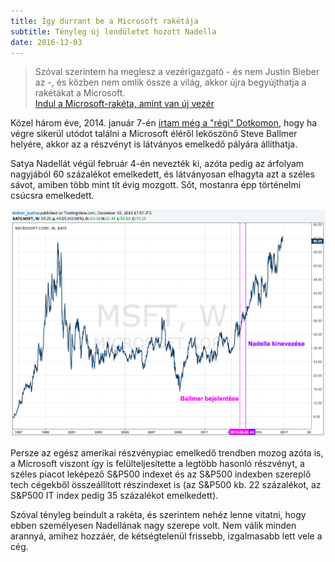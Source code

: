 ```yaml
---
title: Így durrant be a Microsoft rakétája
subtitle: Tényleg új lendületet hozott Nadella
date: 2016-12-03
---
```


>Szóval szerintem ha meglesz a vezérigazgató - és nem Justin Bieber az -, és közben nem omlik össze a világ, akkor újra begyújthatja a rakétákat a Microsoft. <br>
[Indul a Microsoft-rakéta, amint van új vezér](http://dotkom.blog.hu/2014/01/07/ha_meglesz_microsoft_uj_vezere_elszall_a_reszveny)

Közel három éve, 2014. január 7-én [írtam még a "régi" Dotkomon](http://dotkom.blog.hu/2014/01/07/ha_meglesz_microsoft_uj_vezere_elszall_a_reszveny), hogy ha végre sikerül utódot találni a Microsoft éléről leköszönő Steve Ballmer helyére, akkor az a részvényt is látványos emelkedő pályára állíthatja.

Satya Nadellát végül február 4-én nevezték ki, azóta pedig az árfolyam nagyjából 60 százalékot emelkedett, és látványosan elhagyta azt a széles sávot, amiben több mint tít évig mozgott. Sőt, mostanra épp történelmi csúcsra emelkedett.

![](/img/posts/msft_weekly.png)

Persze az egész amerikai részvénypiac emelkedő trendben mozog azóta is, a Microsoft viszont így is felülteljesítette a legtöbb hasonló részvényt, a széles piacot leképező S&P500 indexet és az S&P500 indexben szereplő tech cégekből összeállított részindexet is (az S&P500 kb. 22 százalékot, az S&P500 IT index pedig 35 százalékot emelkedett).

Szóval tényleg beindult a rakéta, és szerintem nehéz lenne vitatni, hogy ebben személyesen Nadellának nagy szerepe volt. Nem válik minden arannyá, amihez hozzáér, de kétségtelenül frissebb, izgalmasabb lett vele a cég.


